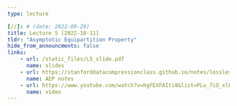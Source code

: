 ```yaml
---
type: lecture

[//]: # (date: 2022-09-29)
title: Lecture 5 [2022-10-11]
tldr: "Asymptotic Equipartition Property"
hide_from_announcments: false
links:
    - url: /static_files/L5_slide.pdf 
      name: slides
    - url: https://stanforddatacompressionclass.github.io/notes/lossless_iid/aep.html
      name: AEP notes
    - url: https://www.youtube.com/watch?v=hgFEXFAIti8&list=PLv_7iO_xlL0Jgc35Pqn7XP5VTQ5krLMOl&index=1
      name: video
---
```

